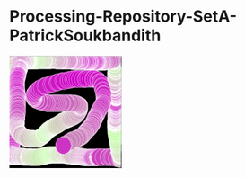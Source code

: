 # Processing-Repository-SetA-PatrickSoukbandith

<img src="https://raw.githubusercontent.com/psouk1/Processing-Repository-SetA-PatrickSoukbandith/b367379d36c0bfd6ed6135ab5a1aab7f8356eed3/ex%203.png" width=200 height=200>
